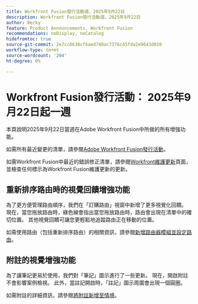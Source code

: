 ```yaml
---
title: Workfront Fusion發行活動週，2025年9月22日
description: Workfront Fusion發行活動週，2025年9月22日
author: Becky
feature: Product Announcements, Workfront Fusion
recommendations: noDisplay, noCatalog
hidefromtoc: true
source-git-commit: 2e7cc6638cf6aed740ac7376c45fda2e9643d810
workflow-type: tm+mt
source-wordcount: '204'
ht-degree: 0%

---
```


# Workfront Fusion發行活動： 2025年9月22日起一週

本頁說明2025年9月22日當週在Adobe Workfront Fusion中所做的所有增強功能。

如需所有最近變更的清單，請參閱[Adobe Workfront Fusion發行活動](/help/workfront-fusion/fusion-product-releases/fusion-release-activity.md)。

如需Workfront Fusion中最近的錯誤修正清單，請參閱[Workfront維護更新](https://experienceleague.adobe.com/en/docs/workfront-known-issues/releases/current-updates)頁面，並檢查任何標示為Workfront Fusion維護更新的更新。

## 重新排序路由時的視覺回饋增強功能

為了更方便管理路由順序，我們在「訂購路由」視窗中新增了更多視覺化回饋。 現在，當您拖放路由時，綠色線會指出當您拖放路由時，路由會出現在清單中的確切位置。 其他視覺回饋可讓您更輕鬆地追蹤路由正在移動的位置。

如需使用路由（包括重新排序路由）的相關資訊，請參閱[新增路由器模組並設定路由](/help/workfront-fusion/create-scenarios/add-modules/router-module.md)。

## 附註的視覺增強功能

為了讓筆記更易於使用，我們對「筆記」圖示進行了一些更新。 現在，開啟附註不會影響案例檢視。 此外，當註記開啟時，「註記」圖示周圍會出現一個圓圈。

如需附註的詳細資訊，請參閱[將附註新增至情境](/help/workfront-fusion/create-scenarios/config-scenarios-settings/add-notes-to-scenario.md)。

